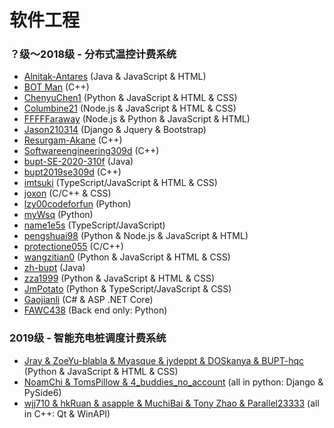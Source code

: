 # 软件工程

### ？级～2018级 - 分布式温控计费系统

* [Alnitak-Antares](https://github.com/Alnitak-Antares/distributed-ac-system) (Java & JavaScript & HTML)
* [BOT Man](https://github.com/BOT-Man-JL/BUPT-Projects/tree/master/3-2-Software-Engineering) (C++)
* [ChenyuChen1](https://github.com/ChenyuChen1/hotel_A) (Python & JavaScript & HTML & CSS)
* [Columbine21](https://github.com/Columbine21/air-system-frontend) (Node.js & JavaScript & HTML & CSS)
* [FFFFFaraway](https://github.com/FFFFFaraway/BUPT-Distributed-Temperature-Control-System) (Node.js & Python & JavaScript & HTML)
* [Jason210314](https://github.com/Jason210314/BuptAirConditionerSystem) (Django & Jquery & Bootstrap)
* [Resurgam-Akane](https://github.com/Resurgam-Akane/BUPT-SoftwareEngineering) (C++)
* [Softwareengineering309d](https://github.com/Softwareengineering309d/BUPTACststem) (C++)
* [bupt-SE-2020-310f](https://github.com/bupt-SE-2020-310f/dtcbs-310f) (Java)
* [bupt2019se309d](https://github.com/bupt2019se309d/AirConditioner) (C++)
* [imtsuki](https://github.com/imtsuki/aircon) (TypeScript/JavaScript & HTML & CSS)
* [joxon](https://github.com/joxon/aircond-server) (C/C++ & CSS)
* [lzy00codeforfun](https://github.com/lzy00codeforfun/DistributedAirConditioner) (Python)
* [myWsq](https://github.com/myWsq/bupt-air-backend) (Python)
* [name1e5s](https://github.com/kuso-kodo/acdc-new) (TypeScript/JavaScript)
* [pengshuai98](https://github.com/pengshuai98/Distributed-temperature-control-system-for-BUPT) (Python & Node.js & JavaScript & HTML)
* [protectione055](https://github.com/protectione055/BUPT-HOTEL-Air-condition-Billing-System) (C/C++)
* [wangzitian0](https://github.com/wangzitian0/air-condition-system) (Python & JavaScript & HTML & CSS)
* [zh-bupt](https://github.com/zh-bupt/AirConditioningSystem) (Java)
* [zza1999](https://github.com/zza1999/Software-Engineering) (Python & JavaScript & HTML & CSS)
* [JmPotato](https://github.com/JmPotato/DCTCS) (Python & TypeScript/JavaScript & CSS)
* [Gaojianli](https://github.com/Gaojianli/software-engineering-web-backend/) (C# & ASP .NET Core)
* [FAWC438](https://github.com/FAWC438/Hotel-Air-Conditioning-Dispatching-System) (Back end only: Python)

### 2019级 - 智能充电桩调度计费系统

* [Jray & ZoeYu-blabla & Myasque & jydeppt & DOSkanya & BUPT-hqc](https://github.com/Jraaay/Charging-in-BUPT) (Python & JavaScript & HTML & CSS)
* [NoamChi & TomsPillow & 4_buddies_no_account](https://github.com/PopChicken/acss_repo) (all in python: Django & PySide6)
* [wjj710 & hkRuan & asapple & MuchiBai & Tony Zhao & Parallel23333](https://github.com/wjj710/Charging-Pile-System) (all in C++: Qt & WinAPI)
